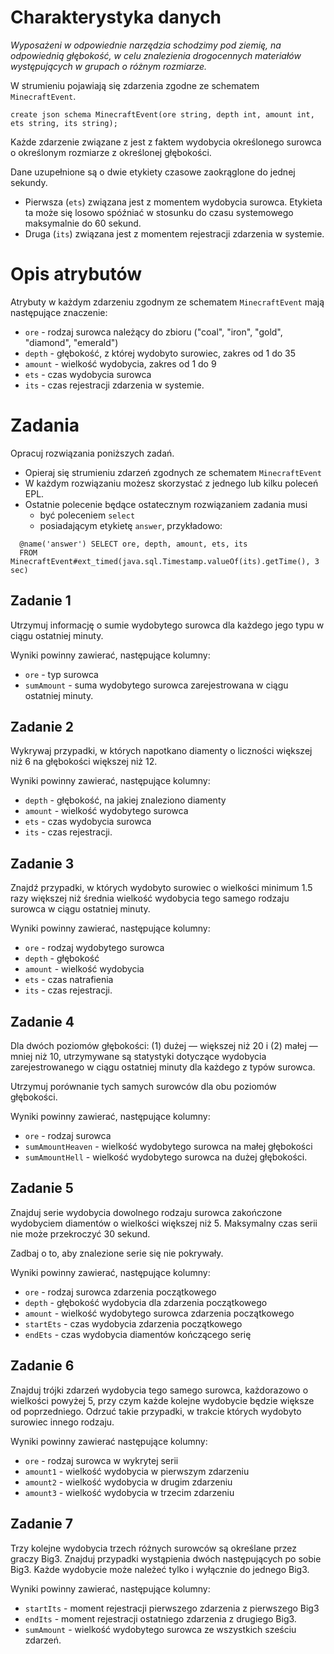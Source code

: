 # Charakterystyka danych 

*Wyposażeni w odpowiednie narzędzia schodzimy pod ziemię, na odpowiednią głębokość, w celu znalezienia drogocennych materiałów występujących w grupach o różnym rozmiarze.*

W strumieniu pojawiają się zdarzenia zgodne ze schematem `MinecraftEvent`.

```
create json schema MinecraftEvent(ore string, depth int, amount int, ets string, its string);
```

Każde zdarzenie związane z jest z faktem wydobycia określonego surowca o określonym rozmiarze z określonej głębokości. 

Dane uzupełnione są o dwie etykiety czasowe zaokrąglone do jednej sekundy. 
* Pierwsza (`ets`) związana jest z momentem wydobycia surowca. 
  Etykieta ta może się losowo spóźniać w stosunku do czasu systemowego maksymalnie do 60 sekund.
* Druga (`its`) związana jest z momentem rejestracji zdarzenia w systemie.

# Opis atrybutów

Atrybuty w każdym zdarzeniu zgodnym ze schematem `MinecraftEvent` mają następujące znaczenie:

* `ore` - rodzaj surowca należący do zbioru ("coal", "iron", "gold", "diamond", "emerald")
* `depth` - głębokość, z której wydobyto surowiec, zakres od 1 do 35
* `amount` - wielkość wydobycia, zakres od 1 do 9
* `ets` - czas wydobycia surowca
* `its` - czas rejestracji zdarzenia w systemie.

# Zadania
Opracuj rozwiązania poniższych zadań. 
* Opieraj się strumieniu zdarzeń zgodnych ze schematem `MinecraftEvent`
* W każdym rozwiązaniu możesz skorzystać z jednego lub kilku poleceń EPL.
* Ostatnie polecenie będące ostatecznym rozwiązaniem zadania musi 
  * być poleceniem `select` 
  * posiadającym etykietę `answer`, przykładowo:

```aidl
  @name('answer') SELECT ore, depth, amount, ets, its
  FROM MinecraftEvent#ext_timed(java.sql.Timestamp.valueOf(its).getTime(), 3 sec)
```

## Zadanie 1
Utrzymuj informację o sumie wydobytego surowca dla każdego jego typu w ciągu ostatniej minuty.

Wyniki powinny zawierać, następujące kolumny:
- `ore` - typ surowca
- `sumAmount` - suma wydobytego surowca zarejestrowana w ciągu ostatniej minuty.

## Zadanie 2
Wykrywaj przypadki, w których napotkano diamenty o liczności większej niż 6 na głębokości większej niż 12.

Wyniki powinny zawierać, następujące kolumny:
- `depth` - głębokość, na jakiej znaleziono diamenty
- `amount` - wielkość wydobytego surowca
- `ets` - czas wydobycia surowca
- `its` - czas rejestracji.

## Zadanie 3
Znajdź przypadki, w których wydobyto surowiec o wielkości minimum 1.5 razy większej niż średnia wielkość wydobycia tego samego rodzaju surowca w ciągu ostatniej minuty.

Wyniki powinny zawierać, następujące kolumny:
- `ore` - rodzaj wydobytego surowca
- `depth` - głębokość
- `amount` - wielkość wydobycia 
- `ets` - czas natrafienia 
- `its` - czas rejestracji.

## Zadanie 4
Dla dwóch poziomów głębokości: (1) dużej — większej niż 20 i (2) małej — mniej niż 10, utrzymywane są statystyki dotyczące wydobycia zarejestrowanego w ciągu ostatniej minuty dla każdego z typów surowca.

Utrzymuj porównanie tych samych surowców dla obu poziomów głębokości. 

Wyniki powinny zawierać, następujące kolumny:
- `ore` - rodzaj surowca
- `sumAmountHeaven` - wielkość wydobytego surowca na małej głębokości 
- `sumAmountHell` - wielkość wydobytego surowca na dużej głębokości.

## Zadanie 5
Znajduj serie wydobycia dowolnego rodzaju surowca zakończone wydobyciem diamentów o wielkości większej niż 5. Maksymalny czas serii nie może przekroczyć 30 sekund.

Zadbaj o to, aby znalezione serie się nie pokrywały.

Wyniki powinny zawierać, następujące kolumny:
- `ore` - rodzaj surowca zdarzenia początkowego
- `depth` - głębokość wydobycia dla zdarzenia początkowego
- `amount` - wielkość wydobytego surowca zdarzenia początkowego
- `startEts` - czas wydobycia zdarzenia początkowego
- `endEts` - czas wydobycia diamentów kończącego serię

## Zadanie 6
Znajduj trójki zdarzeń wydobycia tego samego surowca, każdorazowo o wielkości powyżej 5, przy czym każde kolejne wydobycie będzie większe od poprzedniego. Odrzuć takie przypadki, w trakcie których wydobyto surowiec innego rodzaju.

Wyniki powinny zawierać następujące kolumny:
- `ore` - rodzaj surowca w wykrytej serii
- `amount1` - wielkość wydobycia w pierwszym zdarzeniu
- `amount2` - wielkość wydobycia w drugim zdarzeniu
- `amount3` - wielkość wydobycia w trzecim zdarzeniu

## Zadanie 7
Trzy kolejne wydobycia trzech różnych surowców są określane przez graczy Big3. 
Znajduj przypadki wystąpienia dwóch następujących po sobie Big3. 
Każde wydobycie może należeć tylko i wyłącznie do jednego Big3.

Wyniki powinny zawierać, następujące kolumny:
- `startIts` - moment rejestracji pierwszego zdarzenia z pierwszego Big3
- `endIts` - moment rejestracji ostatniego zdarzenia z drugiego Big3.
- `sumAmount` - wielkość wydobytego surowca ze wszystkich sześciu zdarzeń.
